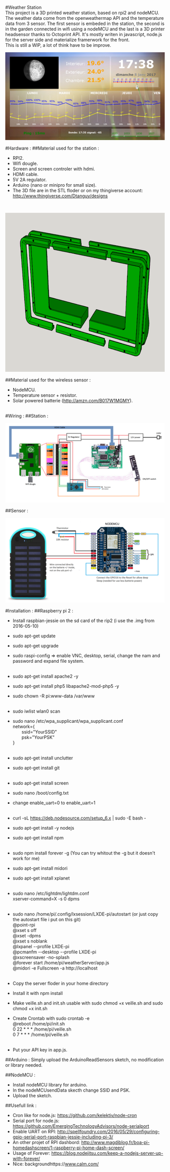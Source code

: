 #Weather Station
<br>
This project is a 3D printed weather station, based on rpi2 and nodeMCU. 
The weather data come from the openweathermap API and the temperature data from 3 sensor. 
The first sensor is embeded in the station, the second is in the garden connected in wifi using a nodeMCU and the last is a 3D printer headsensor thanks to Octoprint API. 
It's mostly writen in javascript, node.js for the server side and materialize framerwork for the front.
<br>
This is still a WIP, a lot of think have to be improve.

<p align="center">
	<img src="https://raw.githubusercontent.com/dtanguy/weatherstation/master/img/p1.jpg">
</p>

<!--<br>
<p align="center">
	<img src="https://raw.githubusercontent.com/dtanguy/weatherstation/master/img/p2.png">
</p>
<br>-->

#Hardware :
##Material used for the station :
- RPI2.
- Wifi dougle.
- Screen and screen controler with hdmi.
- HDMI cable.
- 5V 2A regulator.
- Arduino (nano or minipro for small size). 
- The 3D file are in the STL floder or on my thingiverse account: http://www.thingiverse.com/Dtanguy/designs
<br>
<p align="center">
	<img src="https://raw.githubusercontent.com/dtanguy/weatherstation/master/img/p2.png" style="height: 500px;">
</p>


##Material used for the wireless sensor :
- NodeMCU.
- Temperature sensor + resistor.
- Solar powered batterie (http://amzn.com/B017W1MGMY).
<br><br>

#Wiring :
##Station :
<p align="center">
	<img src="https://raw.githubusercontent.com/dtanguy/weatherstation/master/img/StationSchematic.png">
</p>

##Sensor :
<p align="center">
	<img src="https://raw.githubusercontent.com/dtanguy/weatherstation/master/img/WirelessSensorSchematic.png">
</p>


#Installation :
##Raspberry pi 2 :

- Install raspbian-jessie on the sd card of the rip2 (i use the .img from 2016-05-10)
- sudo apt-get update
- sudo apt-get upgrade
- sudo raspi-config => enable VNC, desktop, serial, change the nam and password and expand file system.
<br><br>

- sudo apt-get install apache2 -y
- sudo apt-get install php5 libapache2-mod-php5 -y
- sudo chown -R pi:www-data /var/www
<br><br>

- sudo iwlist wlan0 scan
- sudo nano /etc/wpa_supplicant/wpa_supplicant.conf
<br>network={
<br>&emsp;&emsp;ssid="YourSSID"
<br>&emsp;&emsp;psk="YourPSK"
<br>}
<br><br>

- sudo apt-get install unclutter
- sudo apt-get install git
<br><br>

- sudo apt-get install screen 
- sudo nano /boot/config.txt 
- change enable_uart=0 to enable_uart=1
<br><br>

- curl -sL https://deb.nodesource.com/setup_6.x | sudo -E bash -
- sudo apt-get install -y nodejs
- sudo apt-get install npm
<br><br>

- sudo npm install forever -g (You can try whitout the -g but it doesn't work for me)
- sudo apt-get install midori
- sudo apt-get install xplanet
<br><br>

- sudo nano /etc/lightdm/lightdm.conf
<br>xserver-command=X -s 0 dpms
<br><br>

- sudo nano /home/pi/.config/lxsession/LXDE-pi/autostart (or just copy the autostart file i put on this git)
<br>@point-rpi
<br>@xset s off
<br>@xset -dpms
<br>@xset s noblank
<br>@lxpanel --profile LXDE-pi
<br>@pcmanfm --desktop --profile LXDE-pi
<br>@xscreensaver -no-splash
<br>@forever start /home/pi/weatherServer/app.js
<br>@midori -e Fullscreen -a http://localhost
<br><br>

- Copy the server floder in your home directory
- Install it with npm install
- Make veille.sh and init.sh usable with sudo chmod +x veille.sh and sudo chmod +x init.sh
- Create Crontab with sudo crontab -e
<br>@reboot     /home/pi/init.sh
<br>0 22 * * *     /home/pi/veille.sh
<br>0 7 * * *     /home/pi/veille.sh 
<br><br>

- Put your API key in app.js.

##Arduino :
Simply upload the ArduinoReadSensors sketch, no modification or library needed.

##NodeMCU :
- Install nodeMCU library for arduino.
- In the nodeMCUsendData skecth change SSID and PSK.
- Upload the sketch.


##Usefull link :
- Cron like for node.js: https://github.com/kelektiv/node-cron
- Serial port for node.js: https://github.com/EmergingTechnologyAdvisors/node-serialport
- Enable UART on RPI: http://spellfoundry.com/2016/05/29/configuring-gpio-serial-port-raspbian-jessie-including-pi-3/
- An other projet of RPI dashbord: http://www.magdiblog.fr/boa-pi-homedashscreen/1-raspberry-pi-home-dash-screen/
- Usage of Forever: https://blog.nodejitsu.com/keep-a-nodejs-server-up-with-forever/
- Nice: backgroundhttps://www.calm.com/ 